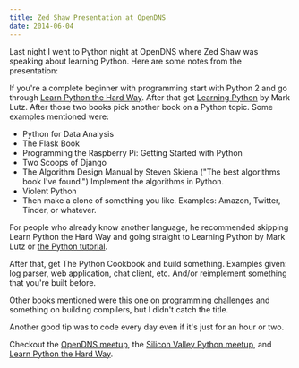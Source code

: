 ```yaml
---
title: Zed Shaw Presentation at OpenDNS
date: 2014-06-04
---
```


Last night I went to Python night at OpenDNS where Zed Shaw was speaking about learning Python. Here are some notes from the presentation:

If you're a complete beginner with programming start with Python 2 and go through <a href="http://learnpythonthehardway.org/">Learn Python the Hard Way</a>. After that get <a href="http://www.rmi.net/~lutz/">Learning Python</a> by Mark Lutz. After those two books pick another book on a Python topic. Some examples mentioned were:

* Python for Data Analysis
* The Flask Book
* Programming the Raspberry Pi: Getting Started with Python
* Two Scoops of Django
* The Algorithm Design Manual by Steven Skiena ("The best algorithms book I've found.") Implement the algorithms in Python.
* Violent Python
* Then make a clone of something you like. Examples: Amazon, Twitter, Tinder, or whatever.

For people who already know another language, he recommended skipping Learn Python the Hard Way and going straight to Learning Python by Mark Lutz or <a href="https://docs.python.org/2/tutorial/">the Python tutorial</a>.

After that, get The Python Cookbook and build something. Examples given: log parser, web application, chat client, etc. And/or reimplement something that you're built before.

Other books mentioned were this one on <a href="http://www.springer.com/computer/swe/book/978-0-387-00163-0">programming challenges</a> and something on building compilers, but I didn't catch the title.

Another good tip was to code every day even if it's just for an hour or two.

Checkout the <a href="http://www.meetup.com/OpenLate/">OpenDNS meetup</a>, the <a href="http://www.meetup.com/silicon-valley-python/">Silicon Valley Python meetup</a>, and <a href="http://learnpythonthehardway.org/">Learn Python the Hard Way</a>.
